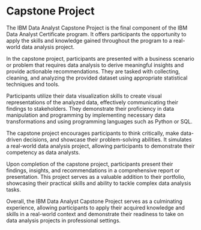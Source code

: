 # Capstone Project

The IBM Data Analyst Capstone Project is the final component of the IBM Data Analyst Certificate program. It offers participants the opportunity to apply the skills and knowledge gained throughout the program to a real-world data analysis project.

In the capstone project, participants are presented with a business scenario or problem that requires data analysis to derive meaningful insights and provide actionable recommendations. They are tasked with collecting, cleaning, and analyzing the provided dataset using appropriate statistical techniques and tools.

Participants utilize their data visualization skills to create visual representations of the analyzed data, effectively communicating their findings to stakeholders. They demonstrate their proficiency in data manipulation and programming by implementing necessary data transformations and using programming languages such as Python or SQL.

The capstone project encourages participants to think critically, make data-driven decisions, and showcase their problem-solving abilities. It simulates a real-world data analysis project, allowing participants to demonstrate their competency as data analysts.

Upon completion of the capstone project, participants present their findings, insights, and recommendations in a comprehensive report or presentation. This project serves as a valuable addition to their portfolio, showcasing their practical skills and ability to tackle complex data analysis tasks.

Overall, the IBM Data Analyst Capstone Project serves as a culminating experience, allowing participants to apply their acquired knowledge and skills in a real-world context and demonstrate their readiness to take on data analysis projects in professional settings.
